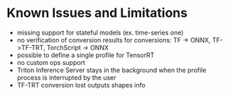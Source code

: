 <!--
Copyright (c) 2021, NVIDIA CORPORATION. All rights reserved.

Licensed under the Apache License, Version 2.0 (the "License");
you may not use this file except in compliance with the License.
You may obtain a copy of the License at

    http://www.apache.org/licenses/LICENSE-2.0

Unless required by applicable law or agreed to in writing, software
distributed under the License is distributed on an "AS IS" BASIS,
WITHOUT WARRANTIES OR CONDITIONS OF ANY KIND, either express or implied.
See the License for the specific language governing permissions and
limitations under the License.
-->
# Known Issues and Limitations

- missing support for stateful models (ex. time-series one)
- no verification of conversion results for conversions: TF -> ONNX, TF->TF-TRT, TorchScript -> ONNX
- possible to define a single profile for TensorRT
- no custom ops support
- Triton Inference Server stays in the background when the profile
  process is interrupted by the user
- TF-TRT conversion lost outputs shapes info
